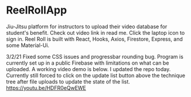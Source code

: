 # ReelRollApp
Jiu-Jitsu platform for instructors to upload their video database for student's benefit. Check out video link in read me. Click  the laptop icon to sign in.
Reel Roll is built with React, Hooks, Axios, Firestore, Express, and some Material-Ui. 
 
3/2/21
Fixed some CSS issues and progressbar rounding bug. Program is currently set up in a public Firebase with limitations on what can be uploaded. A working video demo is below.
I updated the repo today. Currently still forced to click on the update list button above the technique tree after file uploads to update the state of the list. 
https://youtu.be/HDFR0eQwEWE
